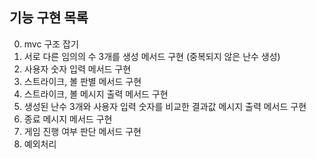 ## 기능 구현 목록

0. mvc 구조 잡기
1. 서로 다른 임의의 수 3개를 생성 메서드 구현 (중복되지 않은 난수 생성)
2. 사용자 숫자 입력 메서드 구현
3. 스트라이크, 볼 판별 메서드 구현
4. 스트라이크, 볼 메시지 출력 메서드 구현
5. 생성된 난수 3개와 사용자 입력 숫자를 비교한 결과값 메시지 출력 메서드 구현
6. 종료 메시지 메서드 구현
7. 게임 진행 여부 판단 메서드 구현
8. 예외처리
